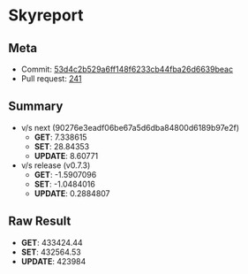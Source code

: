 # Skyreport
## Meta
- Commit: [53d4c2b529a6ff148f6233cb44fba26d6639beac](https://github.com/skytable/skytable/commit/53d4c2b529a6ff148f6233cb44fba26d6639beac)
- Pull request: [241](https://github.com/skytable/skytable/pull/241)
## Summary
- v/s next (90276e3eadf06be67a5d6dba84800d6189b97e2f)
  - **GET**: 7.338615
  - **SET**: 28.84353
  - **UPDATE**: 8.60771
- v/s release (v0.7.3)
  - **GET**: -1.5907096
  - **SET**: -1.0484016
  - **UPDATE**: 0.2884807
## Raw Result
- **GET**: 433424.44
- **SET**: 432564.53
- **UPDATE**: 423984
